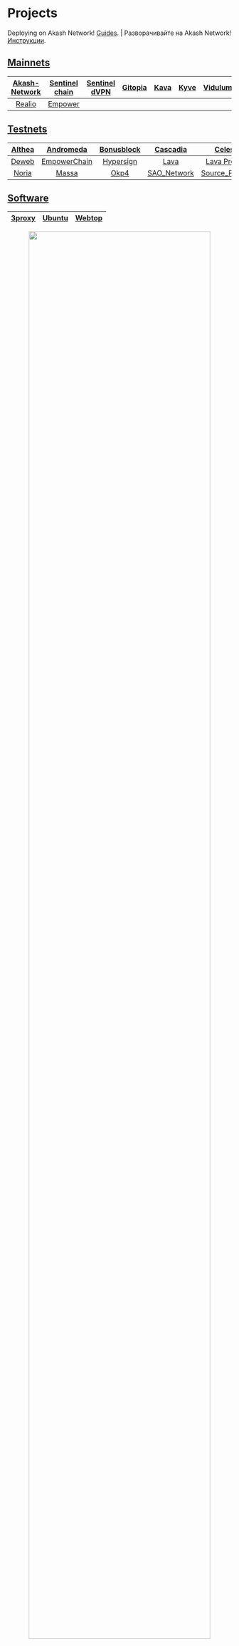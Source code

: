 # Projects

Deploying on Akash Network! [Guides](https://github.com/DecloudNodesLab/Guides). | Разворачивайте на Akash Network! [Инструкции](https://github.com/DecloudNodesLab/Guides).
  
## [Mainnets](/CosmosSDK/Mainnets/)

| [Akash-Network](https://gitopia.com/DecloudNodesLab/cosmos-universe/tree/master/projects/Akash_Network) | [Sentinel chain](/CosmosSDK/Mainnets/Sentinel) |[Sentinel dVPN](https://github.com/DecloudNodesLab/Sentinel_dVPN)|[Gitopia](https://gitopia.com/DecloudNodesLab/cosmos-universe/tree/master/projects/Gitopia) | [Kava](/CosmosSDK/Mainnets/Kava) | [Kyve](/CosmosSDK/Mainnets/Kyve) | [Vidulum](/CosmosSDK/Mainnets/Vidulum)| [Desmos](/CosmosSDK/Mainnets/Desmos) |
|:--:|:--:|:--:|:--:|:--:|:--:|:--:|:--:|
| [Realio](/CosmosSDK/Mainnets/Realio) | [Empower](/CosmosSDK/Mainnets/Empower) |


## [Testnets](/CosmosSDK/Testnets/)

|[Althea](/CosmosSDK/Testnets/Althea)|[Andromeda](/CosmosSDK/Testnets/Andromeda)|[Bonusblock](/CosmosSDK/Testnets/Bonusblock)|[Cascadia](/CosmosSDK/Testnets/Cascadia)|[Celestia](/CosmosSDK/Testnets/Celestia)|[Crowd_control](/CosmosSDK/Testnets/Crowd_control)|
|:--:|:--:|:--:|:--:|:--:|:--:|
|[Deweb](/CosmosSDK/Testnets/Deweb)|[EmpowerChain](/CosmosSDK/Testnets/EmpowerChain)|[Hypersign](/CosmosSDK/Testnets/Hypersign)|[Lava](https://gitopia.com/DecloudNodesLab/cosmos-universe/tree/master/projects/Lava)|[Lava Provider](https://gitopia.com/DecloudNodesLab/cosmos-universe/tree/master/projects/Lava)|[Loyal](/CosmosSDK/Testnets/Loyal)|[Nibiru](/CosmosSDK/Testnets/Nibiru)|
|[Noria](/CosmosSDK/Testnets/Noria)|[Massa](/Massa)|[Okp4](/CosmosSDK/Testnets/Okp4)|[SAO_Network](/CosmosSDK/Testnets/SAO_Network)|[Source_Protocol](/CosmosSDK/Testnets/Source_Protocol)|


## [Software](/Software/)
  
|[3proxy](/Software/3proxy)|[Ubuntu](/Software/Ubuntu)|[Webtop](/Software/Webtop)|
|:--:|:--:|:--:|

<p align="center"><img src="https://user-images.githubusercontent.com/23629420/219872517-2adc32b1-5f64-4d48-9a81-1e2ef6b01a53.png" width=90% </p>
  
